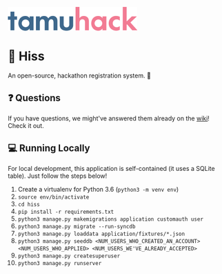 ![TAMUhack](/resources/img/TAMUhack.png)
# :snake: Hiss

An open-source, hackathon registration system. :school:

## :question: Questions

If you have questions, we might've answered them already on the [wiki](https://github.com/tamuhack-org/Ouroboros/wiki)! Check it out.

## :computer: Running Locally

For local development, this application is self-contained (it uses a SQLite table). Just follow the steps below!

1. Create a virtualenv for Python 3.6 (`python3 -m venv env`)
2. `source env/bin/activate`
3. `cd hiss`
4. `pip install -r requirements.txt`
5. `python3 manage.py makemigrations application customauth user`
6. `python3 manage.py migrate --run-syncdb`
7. `python3 manage.py loaddata application/fixtures/*.json`
8. `python3 manage.py seeddb <NUM_USERS_WHO_CREATED_AN_ACCOUNT> <NUM_USERS_WHO_APPLIED> <NUM_USERS_WE'VE_ALREADY_ACCEPTED>`
9. `python3 manage.py createsuperuser`
10. `python3 manage.py runserver`
